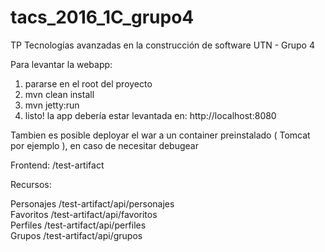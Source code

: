 # tacs_2016_1C_grupo4
TP Tecnologías avanzadas en la construcción de software UTN - Grupo 4

Para levantar la webapp:  

1) pararse en el root del proyecto  
2) mvn clean install  
3) mvn jetty:run   
4) listo! la app debería estar levantada en: http://localhost:8080  

Tambien es posible deployar el war a un container preinstalado ( Tomcat por ejemplo ), en caso de necesitar debugear

Frontend:
	/test-artifact  

Recursos:  

Personajes     /test-artifact/api/personajes  
Favoritos  /test-artifact/api/favoritos  
Perfiles   /test-artifact/api/perfiles  
Grupos     /test-artifact/api/grupos  

